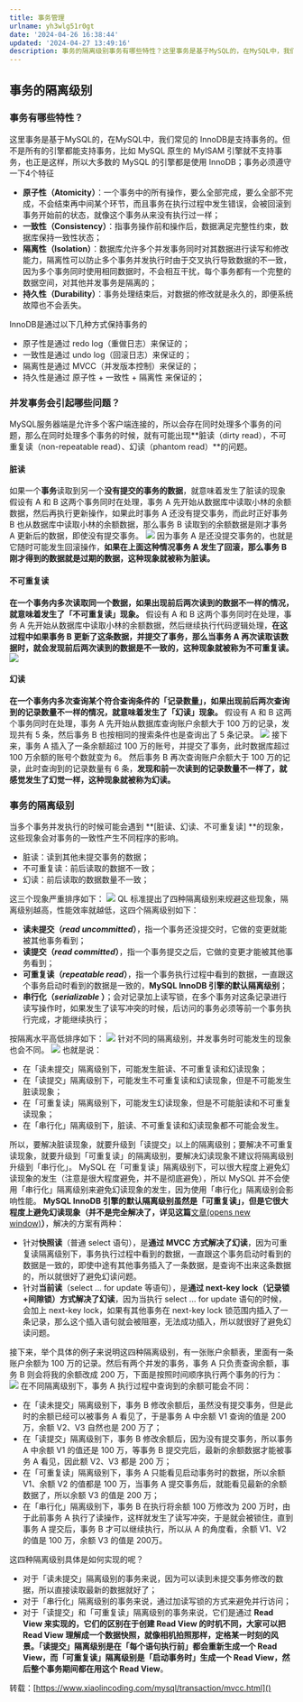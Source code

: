 ```yaml
---
title: 事务管理
urlname: yh3wlg51r0gt
date: '2024-04-26 16:38:44'
updated: '2024-04-27 13:49:16'
description: 事务的隔离级别事务有哪些特性？这里事务是基于MySQL的，在MySQL中，我们常见的 InnoDB是支持事务的。但不是所有的引擎都能支持事务，比如 MySQL 原生的 MyISAM 引擎就不支持事务，也正是这样，所以大多数的 MySQL 的引擎都是使用 InnoDB；事务必须遵守一下4个特征原...
---
```

## 事务的隔离级别
### 事务有哪些特性？
这里事务是基于MySQL的，在MySQL中，我们常见的 InnoDB是支持事务的。但不是所有的引擎都能支持事务，比如 MySQL 原生的 MyISAM 引擎就不支持事务，也正是这样，所以大多数的 MySQL 的引擎都是使用 InnoDB；事务必须遵守一下4个特征

- **原子性（Atomicity）**：一个事务中的所有操作，要么全部完成，要么全部不完成，不会结束再中间某个环节，而且事务在执行过程中发生错误，会被回滚到事务开始前的状态，就像这个事务从来没有执行过一样；
- **一致性（Consistency）**：指事务操作前和操作后，数据满足完整性约束，数据库保持一致性状态；
- **隔离性（Isolation）**：数据库允许多个并发事务同时对其数据进行读写和修改能力，隔离性可以防止多个事务并发执行时由于交叉执行导致数据的不一致，因为多个事务同时使用相同数据时，不会相互干扰，每个事务都有一个完整的数据空间，对其他并发事务是隔离的；
- **持久性（Durability）**：事务处理结束后，对数据的修改就是永久的，即便系统故障也不会丢失。

InnoDB是通过以下几种方式保持事务的

- 原子性是通过 redo log（重做日志）来保证的；
- 一致性是通过 undo log（回滚日志）来保证的；
- 隔离性是通过 MVCC（并发版本控制）来保证的；
- 持久性是通过 原子性 + 一致性 + 隔离性 来保证的；
### 并发事务会引起哪些问题？
MySQL服务器端是允许多个客户端连接的，所以会存在同时处理多个事务的问题，那么在同时处理多个事务的时候，就有可能出现**脏读（dirty read），不可重复读（non-repeatable read）、幻读（phantom read）**的问题。
#### 脏读
如果一个**事务**读取到另一个**没有提交的事务的数据**，就意味着发生了脏读的现象
假设有 A 和 B 这两个事务同时在处理，事务 A 先开始从数据库中读取小林的余额数据，然后再执行更新操作，如果此时事务 A 还没有提交事务，而此时正好事务 B 也从数据库中读取小林的余额数据，那么事务 B 读取到的余额数据是刚才事务 A 更新后的数据，即使没有提交事务。
![](https://raw.githubusercontent.com/choodsire666/blog-img/main/事务管理/1ebe32afd055e1f727ff1af643e7816c.png)
因为事务 A 是还没提交事务的，也就是它随时可能发生回滚操作，**如果在上面这种情况事务 A 发生了回滚，那么事务 B 刚才得到的数据就是过期的数据，这种现象就被称为脏读。**
#### 不可重复读
**在一个事务内多次读取同一个数据，如果出现前后两次读到的数据不一样的情况，就意味着发生了「不可重复读」现象。**
假设有 A 和 B 这两个事务同时在处理，事务 A 先开始从数据库中读取小林的余额数据，然后继续执行代码逻辑处理，**在这过程中如果事务 B 更新了这条数据，并提交了事务，那么当事务 A 再次读取该数据时，就会发现前后两次读到的数据是不一致的，这种现象就被称为不可重复读。**
![](https://raw.githubusercontent.com/choodsire666/blog-img/main/事务管理/670d6a036b25cc2fc138e6a6e1da9da4.png)
#### 幻读
**在一个事务内多次查询某个符合查询条件的「记录数量」，如果出现前后两次查询到的记录数量不一样的情况，就意味着发生了「幻读」现象。**
假设有 A 和 B 这两个事务同时在处理，事务 A 先开始从数据库查询账户余额大于 100 万的记录，发现共有 5 条，然后事务 B 也按相同的搜索条件也是查询出了 5 条记录。
![](https://raw.githubusercontent.com/choodsire666/blog-img/main/事务管理/0b8131c4c048e7285b42b7c3de10b07c.png)
接下来，事务 A 插入了一条余额超过 100 万的账号，并提交了事务，此时数据库超过 100 万余额的账号个数就变为 6。
然后事务 B 再次查询账户余额大于 100 万的记录，此时查询到的记录数量有 6 条，**发现和前一次读到的记录数量不一样了，就感觉发生了幻觉一样，这种现象就被称为幻读。**
### 事务的隔离级别
当多个事务并发执行的时候可能会遇到 **[脏读、幻读、不可重复读] **的现象，这些现象会对事务的一致性产生不同程序的影响。

- 脏读：读到其他未提交事务的数据；
- 不可重复读：前后读取的数据不一致；
- 幻读：前后读取的数据数量不一致；

这三个现象严重排序如下：
![](https://raw.githubusercontent.com/choodsire666/blog-img/main/事务管理/7cf483251102012cc352a34a13d5ec15.png)
QL 标准提出了四种隔离级别来规避这些现象，隔离级别越高，性能效率就越低，这四个隔离级别如下：

- **读未提交（_read uncommitted_）**，指一个事务还没提交时，它做的变更就能被其他事务看到；
- **读提交（_read committed_）**，指一个事务提交之后，它做的变更才能被其他事务看到；
- **可重复读（_repeatable read_）**，指一个事务执行过程中看到的数据，一直跟这个事务启动时看到的数据是一致的，**MySQL InnoDB 引擎的默认隔离级别**；
- **串行化（_serializable_ ）**；会对记录加上读写锁，在多个事务对这条记录进行读写操作时，如果发生了读写冲突的时候，后访问的事务必须等前一个事务执行完成，才能继续执行；

按隔离水平高低排序如下：
![](https://raw.githubusercontent.com/choodsire666/blog-img/main/事务管理/ba3d7c02a9a94844dfff6fb9016b2ba5.png)
针对不同的隔离级别，并发事务时可能发生的现象也会不同。
![](https://raw.githubusercontent.com/choodsire666/blog-img/main/事务管理/ddede9795813a5ddfa2c02d1976a70a1.png)
也就是说：

- 在「读未提交」隔离级别下，可能发生脏读、不可重复读和幻读现象；
- 在「读提交」隔离级别下，可能发生不可重复读和幻读现象，但是不可能发生脏读现象；
- 在「可重复读」隔离级别下，可能发生幻读现象，但是不可能脏读和不可重复读现象；
- 在「串行化」隔离级别下，脏读、不可重复读和幻读现象都不可能会发生。

所以，要解决脏读现象，就要升级到「读提交」以上的隔离级别；要解决不可重复读现象，就要升级到「可重复读」的隔离级别，要解决幻读现象不建议将隔离级别升级到「串行化」。
MySQL 在「可重复读」隔离级别下，可以很大程度上避免幻读现象的发生（注意是很大程度避免，并不是彻底避免），所以 MySQL 并不会使用「串行化」隔离级别来避免幻读现象的发生，因为使用「串行化」隔离级别会影响性能。
**MySQL InnoDB 引擎的默认隔离级别虽然是「可重复读」，但是它很大程度上避免幻读现象（并不是完全解决了，详见这篇**[文章(opens new window)]()**）**，解决的方案有两种：

- 针对**快照读**（普通 select 语句），是**通过 MVCC 方式解决了幻读**，因为可重复读隔离级别下，事务执行过程中看到的数据，一直跟这个事务启动时看到的数据是一致的，即使中途有其他事务插入了一条数据，是查询不出来这条数据的，所以就很好了避免幻读问题。
- 针对**当前读**（select ... for update 等语句），是**通过 next-key lock（记录锁+间隙锁）方式解决了幻读**，因为当执行 select ... for update 语句的时候，会加上 next-key lock，如果有其他事务在 next-key lock 锁范围内插入了一条记录，那么这个插入语句就会被阻塞，无法成功插入，所以就很好了避免幻读问题。

接下来，举个具体的例子来说明这四种隔离级别，有一张账户余额表，里面有一条账户余额为 100 万的记录。然后有两个并发的事务，事务 A 只负责查询余额，事务 B 则会将我的余额改成 200 万，下面是按照时间顺序执行两个事务的行为：
![](https://raw.githubusercontent.com/choodsire666/blog-img/main/事务管理/9d8be9741a965190f55fc84c17d9e035.png)
在不同隔离级别下，事务 A 执行过程中查询到的余额可能会不同：

- 在「读未提交」隔离级别下，事务 B 修改余额后，虽然没有提交事务，但是此时的余额已经可以被事务 A 看见了，于是事务 A 中余额 V1 查询的值是 200 万，余额 V2、V3 自然也是 200 万了；
- 在「读提交」隔离级别下，事务 B 修改余额后，因为没有提交事务，所以事务 A 中余额 V1 的值还是 100 万，等事务 B 提交完后，最新的余额数据才能被事务 A 看见，因此额 V2、V3 都是 200 万；
- 在「可重复读」隔离级别下，事务 A 只能看见启动事务时的数据，所以余额 V1、余额 V2 的值都是 100 万，当事务 A 提交事务后，就能看见最新的余额数据了，所以余额 V3 的值是 200 万；
- 在「串行化」隔离级别下，事务 B 在执行将余额 100 万修改为 200 万时，由于此前事务 A 执行了读操作，这样就发生了读写冲突，于是就会被锁住，直到事务 A 提交后，事务 B 才可以继续执行，所以从 A 的角度看，余额 V1、V2 的值是 100 万，余额 V3 的值是 200万。

这四种隔离级别具体是如何实现的呢？

- 对于「读未提交」隔离级别的事务来说，因为可以读到未提交事务修改的数据，所以直接读取最新的数据就好了；
- 对于「串行化」隔离级别的事务来说，通过加读写锁的方式来避免并行访问；
- 对于「读提交」和「可重复读」隔离级别的事务来说，它们是通过 **Read View 来实现的，它们的区别在于创建 Read View 的时机不同，大家可以把 Read View 理解成一个数据快照，就像相机拍照那样，定格某一时刻的风景。「读提交」隔离级别是在「每个语句执行前」都会重新生成一个 Read View，而「可重复读」隔离级别是「启动事务时」生成一个 Read View，然后整个事务期间都在用这个 Read View**。

转载：[https://www.xiaolincoding.com/mysql/transaction/mvcc.html]()
